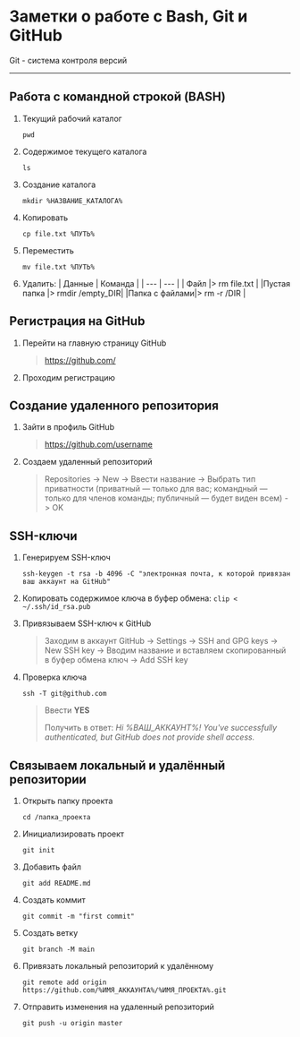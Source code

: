 # Заметки о работе с Bash, Git и GitHub
Git - система контроля версий

---

## Работа с командной строкой (BASH)
1. Текущий рабочий каталог

   ```
   pwd
   ```

3. Содержимое текущего каталога

   ```
   ls
   ```
    
4. Создание каталога
   
   ```
   mkdir %НАЗВАНИЕ_КАТАЛОГА%
   ```

5. Копировать
   
   ```
   cp file.txt %ПУТЬ%
   ```

6. Переместить
   
   ```
   mv file.txt %ПУТЬ%
   ```

7. Удалить:
   |   Данные      |   Команда        |
   |     ---       |     ---          |
   |    Файл       |> rm file.txt     |
   |Пустая папка   |> rmdir /empty_DIR|
   |Папка с файлами|> rm -r /DIR      |

## Регистрация на GitHub
1. Перейти на главную страницу GitHub
	> https://github.com/
	
2. Проходим регистрацию

## Создание удаленного репозитория

1. Зайти в профиль GitHub
   
    >https://github.com/username
	
2. Создаем удаленный репозиторий

    > Repositories -> New -> Ввести название -> Выбрать тип приватности (приватный — только для вас; командный — только для членов команды; публичный — будет виден всем) -> OK
	

## SSH-ключи
1. Генерируем SSH-ключ
    ```
    ssh-keygen -t rsa -b 4096 -C "электронная почта, к которой привязан ваш аккаунт на GitHub"
    ```
	
2. Копировать содержимое ключа в буфер обмена:
    ```clip < ~/.ssh/id_rsa.pub```
	
3. Привязываем SSH-ключ к GitHub
    > Заходим в аккаунт GitHub -> Settings -> SSH and GPG keys -> New SSH key -> Вводим название и вставляем скопированный в буфер обмена ключ -> Add SSH key
	
4. Проверка ключа
    ```
    ssh -T git@github.com
    ```
    >Ввести <b>YES</b>
    >
    >Получить в ответ: *Hi %ВАШ_АККАУНТ%! You've successfully authenticated, but GitHub does not provide shell access.*
	
## Связываем локальный и удалённый репозитории
1. Открыть папку проекта
	
    ```
    cd /папка_проекта
    ```
    
2. Инициализировать проект

    ```
    git init
    ``` 
    
3. Добавить файл
    ```
    git add README.md
    ```

4. Создать коммит

    ```
    git commit -m "first commit"
    ```

5. Создать ветку
   
    ```
    git branch -M main
    ```
    
6. Привязать локальный репозиторий к удалённому
   
    ```
    git remote add origin https://github.com/%ИМЯ_АККАУНТА%/%ИМЯ_ПРОЕКТА%.git
    ```
	
8. Отправить изменения на удаленный репозиторий

    ```
    git push -u origin master
    ```